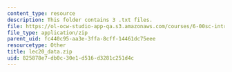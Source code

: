 ```yaml
---
content_type: resource
description: This folder contains 3 .txt files.
file: https://ol-ocw-studio-app-qa.s3.amazonaws.com/courses/6-00sc-introduction-to-computer-science-and-programming-spring-2011/825878e7db0c30e1d516d3281c251d4c_lec20_data.zip
file_type: application/zip
parent_uid: fc440c95-aa3e-3ffa-8cff-14461dc75eee
resourcetype: Other
title: lec20_data.zip
uid: 825878e7-db0c-30e1-d516-d3281c251d4c
---
```

